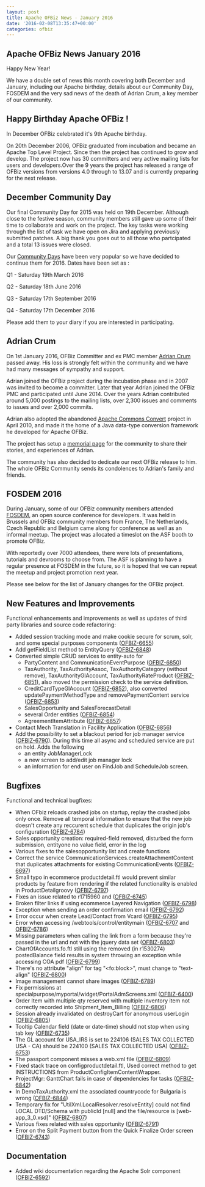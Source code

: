 ```yaml
---
layout: post
title: Apache OFBiz News - January 2016
date: '2016-02-08T13:35:47+00:00'
categories: ofbiz
---
```

<h2>Apache OFBiz News January 2016</h2>
Happy New Year! 
<p></p> 
We have a double set of news this month covering both December and January, including our Apache birthday, details about our Community Day, FOSDEM and the very sad news of the death of Adrian Crum, a key member of our community.

<!--more-->
<h2>Happy Birthday Apache OFBiz !</h2>
In December OFBiz celebrated it's 9th Apache birthday. 
<p></p> 
On 20th December 2006, OFBiz graduated from incubation and became an Apache Top Level Project.  Since then the project has continued to grow and develop. The project now has 30 committers and very active mailing lists for users and developers.Over the 9 years the project has released a range of OFBiz versions from versions 4.0 through to 13.07 and is currently preparing for the next release. 

<h2>December Community Day</h2>
Our final Community Day for 2015 was held on 19th December. Although close to the festive season, community members still gave up some of their time to collaborate and work on the project. The key tasks were working through the list of task we have open on Jira and applying previously submitted patches. A big thank you goes out to all those who partcipated and a total 13 issues were closed.
<p></p> 
Our <a href="https://cwiki.apache.org/confluence/display/OFBIZ/OFBiz+Community+Days">Community Days</a>  have been very popular so we have decided to continue them for 2016. Dates have been set as :
<p></p> 
   Q1 - Saturday 19th March 2016
<p></p> 
   Q2 - Saturday 18th June 2016
<p></p> 
    Q3 - Saturday 17th September 2016
<p></p> 
    Q4 - Saturday 17th December  2016 
<p></p> 
Please add them to your diary if you are interested in participating.

<h2>Adrian Crum</h2>
On 1st January 2016, OFBiz Committer and ex PMC member  <a href="http://www.apache.org/memorials/adrian_crum.html">Adrian Crum</a> passed away. His loss is strongly felt within the community and we have had many messages of sympathy and support. 
<p></p> 
Adrian joined the OFBiz project during the incubation phase and in 2007 was invited to become a committer. Later that year Adrian joined the OFBiz PMC and participated until June 2014. Over the years Adrian contributed around 5,000 postings to the mailing lists, over 2,300 issues and comments to issues and over 2,000 commits. 
<p></p> 
Adrian also adopted the abandoned <a href="https://commons.apache.org/sandbox/commons-convert/index.html">Apache Commons Convert</a>  project in April 2010, and made it the home of a Java data-type conversion framework he developed for Apache OFBiz.
<p></p> 
The project has setup a <a href="https://cwiki.apache.org/confluence/display/OFBIZ/Memorial+-+Adrian+Crum">memorial page</a> for the community to share their stories, and experiences of Adrian.  
<p></p> 
The community has also decided to dedicate our next OFBiz release to him. The whole OFBiz Community sends its condolences to Adrian's family and friends.

<h2>FOSDEM 2016</h2>
During January, some of our OFBiz community members attended <a href="https://fosdem.org/2016/">FOSDEM</a>, an open source conference for developers. It was held in Brussels and OFBiz community members from France, The Netherlands, Czech Republic and Belgium came along for conference as well as an informal meetup. The project was allocated a timeslot on the ASF booth to promote OFBiz.
<p></p> 
With reportedly over 7000 attendees, there were lots of presentations, tutorials and devrooms to choose from. The ASF is planning to have a regular presence at FOSDEM in the future, so it is hoped that we can repeat the meetup and project promotion next year.
<p></p> 
Please see below for the list of January changes for the OFBiz project.
<h2>New Features and Improvements</h2>
Functional enhancements and improvements as well as updates of third party libraries and source code refactoring:
<ul>
	<li>Added session tracking mode and make cookie secure for scrum, solr, and some special purposes components (<a href="https://issues.apache.org/jira/browse/OFBIZ-6655">OFBIZ-6655</a>)</li>
	<li>Add getFieldList method to EntityQuery (<a href="https://issues.apache.org/jira/browse/OFBIZ-6848">OFBIZ-6848</a>)</li>
	<li>Converted simple CRUD services to entity-auto for
<ul>
	<li>PartyContent and CommunicationEventPurpose (<a href="https://issues.apache.org/jira/browse/OFBIZ-6850">OFBIZ-6850</a>)</li>
	<li>TaxAuthority, TaxAuthorityAssoc, TaxAuthorityCategory (without remove), TaxAuthorityGlAccount, TaxAuthorityRateProduct (<a href="https://issues.apache.org/jira/browse/OFBIZ-6851">OFBIZ-6851</a>), also moved the permission check to the service definition.</li>
	<li>CreditCardTypeGlAccount (<a href="https://issues.apache.org/jira/browse/OFBIZ-6852">OFBIZ-6852</a>), also converted updatePaymentMethodType and removePaymentContent service (<a href="https://issues.apache.org/jira/browse/OFBIZ-6853">OFBIZ-6853</a>)</li>
	<li>SalesOpportunity and SalesForecastDetail</li>
	<li>several Order entities (<a href="https://issues.apache.org/jira/browse/OFBIZ-6854">OFBIZ-6854</a>)</li>
	<li>AgreementItemAttribute (<a href="https://issues.apache.org/jira/browse/OFBIZ-6857">OFBIZ-6857</a>)</li>
</ul>
</li>
	<li>Contact Mech Translation in Facility Application (<a href="https://issues.apache.org/jira/browse/OFBIZ-6856">OFBIZ-6856</a>)</li>
	<li>Add the possibility to set a blackout period for job manager service (<a href="https://issues.apache.org/jira/browse/OFBIZ-6790">OFBIZ-6790</a>). During this time all async and scheduled service are put on hold.
Adds the following
<ul>
	<li>an entity JobManagerLock</li>
	<li>a new screen to add/edit job manager lock</li>
	<li>an information for end user on FindJob and ScheduleJob screen.</li>
</ul>
</li>
</ul>
<h2>Bugfixes</h2>
Functional and technical bugfixes:
<ul>
	<li>When OFbiz reloads crashed jobs on startup, replay the crashed jobs only once. Remove all temporal information to ensure that the new job doesn't create any reccurent schedule that duplicates the origin job's configuration (<a href="https://issues.apache.org/jira/browse/OFBIZ-6784">OFBIZ-6784</a>)</li>
	<li>Sales opportunity creation: required-field removed, disturbed the form submission, entityone no value field, error in the log</li>
	<li>Various fixes to the salesopportunity list and create functions</li>
	<li>Correct the service CommunicationServices.createAttachmentContent that duplicates attachments for existing CommunicationEvents (<a href="https://issues.apache.org/jira/browse/OFBIZ-6697">OFBIZ-6697</a>)</li>
	<li>Small typo in ecommerce productdetail.ftl would prevent similar products by feature from rendering if the related functionality is enabled in ProductDetailgroovy (<a href="https://issues.apache.org/jira/browse/OFBIZ-6797">OFBIZ-6797</a>)</li>
	<li>Fixes an issue related to r1715960 and (<a href="https://issues.apache.org/jira/browse/OFBIZ-6745">OFBIZ-6745</a>)</li>
	<li>Broken filter links if using ecommerce Layered Navigation (<a href="https://issues.apache.org/jira/browse/OFBIZ-6798">OFBIZ-6798</a>)</li>
	<li>Exception when sending an order confirmation email (<a href="https://issues.apache.org/jira/browse/OFBIZ-6792">OFBIZ-6792</a>)</li>
	<li>Error occur when create Lead/Contact from Vcard (<a href="https://issues.apache.org/jira/browse/OFBIZ-6795">OFBIZ-6795</a>)</li>
	<li>Error when accessing /webtools/control/entitymain (<a href="https://issues.apache.org/jira/browse/OFBIZ-6707">OFBIZ-6707</a> and <a href="https://issues.apache.org/jira/browse/OFBIZ-6786">OFBIZ-6786</a>)</li>
	<li>Missing parameters when calling the link from a form because they're passed in the url and not with the jquery data set (<a href="https://issues.apache.org/jira/browse/OFBIZ-6803">OFBIZ-6803</a>)</li>
	<li>ChartOfAccounts.fo.ftl still using the removed (in r1530274) postedBalance field results in system throwing an exception while accessing COA pdf (<a href="https://issues.apache.org/jira/browse/OFBIZ-6799">OFBIZ-6799</a>)</li>
	<li>There's no attribute "align" for tag "&lt;fo:block&gt;", must change to "text-align" (<a href="https://issues.apache.org/jira/browse/OFBIZ-6800">OFBIZ-6800</a>)</li>
	<li>Image management cannot share images (<a href="https://issues.apache.org/jira/browse/OFBIZ-6789">OFBIZ-6789</a>)</li>
	<li>Fix permissions at specialpurpose/myportal/widget/PortalAdmScreens.xml (<a href="https://issues.apache.org/jira/browse/OFBIZ-6400">OFBIZ-6400</a>)</li>
	<li>Order Item with multiple qty reserved with multiple inventory item not correctly recorded into Shipment_Item_Billing (<a href="https://issues.apache.org/jira/browse/OFBIZ-6806">OFBIZ-6806</a>)</li>
	<li>Session already invalidated on destroyCart for anonymous userLogin (<a href="https://issues.apache.org/jira/browse/OFBIZ-6805">OFBIZ-6805</a>)</li>
	<li>Tooltip Calendar field (date or date-time) should not stop when using tab key (<a href="https://issues.apache.org/jira/browse/OFBIZ-6735">OFBIZ-6735</a>)</li>
	<li>The GL account for USA_IRS is set to 224106 (SALES TAX COLLECTED USA - CA) should be 224100 (SALES TAX COLLECTED USA) (<a href="https://issues.apache.org/jira/browse/OFBIZ-6753">OFBIZ-6753</a>)</li>
	<li>The passport component misses a web.xml file (<a href="https://issues.apache.org/jira/browse/OFBIZ-6809">OFBIZ-6809</a>)</li>
	<li>Fixed stack trace on configproductdetail.ftl, Used correct method to get INSTRUCTIONS from ProductConfigItemContentWrapper.</li>
	<li>ProjectMgr: GanttChart fails in case of dependencies for tasks (<a href="https://issues.apache.org/jira/browse/OFBIZ-6842">OFBIZ-6842</a>)</li>
	<li>In DemoTaxAuthority.xml the associated countrycode for Bulgaria is wrong (<a href="https://issues.apache.org/jira/browse/OFBIZ-6844">OFBIZ-6844</a>)</li>
	<li>Temporary fix for "UtilXml.LocalResolver.resolveEntity] could not find LOCAL DTD/Schema with publicId [null] and the file/resource is [web-app_3_0.xsd]" (<a href="https://issues.apache.org/jira/browse/OFBIZ-6807">OFBIZ-6807</a>)</li>
	<li>Various fixes related with sales opportunity (<a href="https://issues.apache.org/jira/browse/OFBIZ-6791">OFBIZ-6791</a>)</li>
	<li>Error on the Split Payment button from the Quick Finalize Order screen (<a href="https://issues.apache.org/jira/browse/OFBIZ-6743">OFBIZ-6743</a>)</li>
</ul>
<h2>Documentation</h2>
<ul>
	<li>Added wiki documentation regarding the Apache Solr component (<a href="https://issues.apache.org/jira/browse/OFBIZ-6592">OFBIZ-6592</a>)</li>
</ul>
